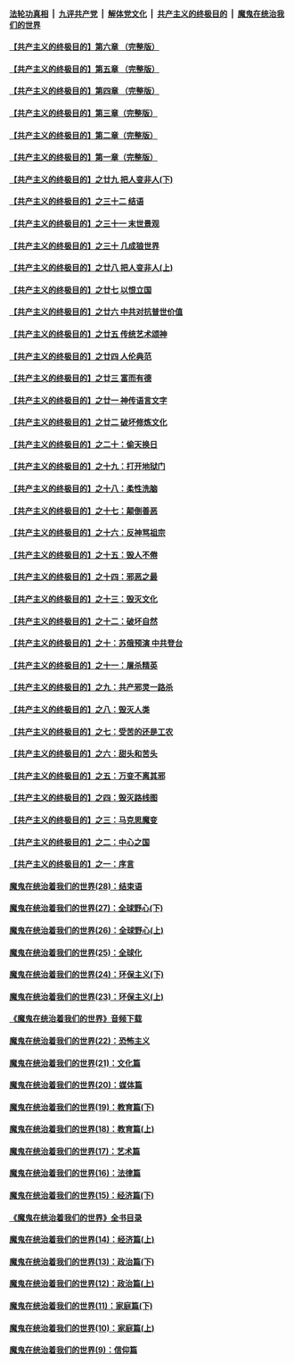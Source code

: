 

####  [法轮功真相](../../../../basic/blob/master/README.md?t=06240402) &nbsp;|&nbsp; [九评共产党](../../../../9ping.md/blob/master/README.md?t=06240402) &nbsp;|&nbsp; [解体党文化](../../../../jtdwh.md/blob/master/README.md?t=06240402)  &nbsp;|&nbsp; [共产主义的终极目的](../../../../gczydzjmd.md/blob/master/README.md?t=06240402) &nbsp;|&nbsp; [魔鬼在统治我们的世界](../../../../mgztzwmdsj.md/blob/master/README.md?t=06240402) 

#### [【共产主义的终极目的】第六章 （完整版）](../pages/nsc422/n11428913.md?t=06240402) 

#### [【共产主义的终极目的】第五章 （完整版）](../pages/nsc422/n11428912.md?t=06240402) 

#### [【共产主义的终极目的】第四章 （完整版）](../pages/nsc422/n11428907.md?t=06240402) 

#### [【共产主义的终极目的】第三章（完整版）](../pages/nsc422/n11428848.md?t=06240402) 

#### [【共产主义的终极目的】第二章（完整版）](../pages/nsc422/n11428831.md?t=06240402) 

#### [【共产主义的终极目的】第一章（完整版）](../pages/nsc422/n11417651.md?t=06240402) 

#### [【共产主义的终极目的】之廿九 把人变非人(下)](../pages/nsc422/n11344140.md?t=06240402) 

#### [【共产主义的终极目的】之三十二 结语](../pages/nsc422/n11360535.md?t=06240402) 

#### [【共产主义的终极目的】之三十一 末世景观](../pages/nsc422/n11351129.md?t=06240402) 

#### [【共产主义的终极目的】之三十 几成狼世界](../pages/nsc422/n11348280.md?t=06240402) 

#### [【共产主义的终极目的】之廿八 把人变非人(上)](../pages/nsc422/n11340492.md?t=06240402) 

#### [【共产主义的终极目的】之廿七 以恨立国](../pages/nsc422/n11336944.md?t=06240402) 

#### [【共产主义的终极目的】之廿六 中共对抗普世价值](../pages/nsc422/n11324785.md?t=06240402) 

#### [【共产主义的终极目的】之廿五 传统艺术颂神](../pages/nsc422/n11296396.md?t=06240402) 

#### [【共产主义的终极目的】之廿四 人伦典范](../pages/nsc422/n11296397.md?t=06240402) 

#### [【共产主义的终极目的】之廿三 富而有德](../pages/nsc422/n11283598.md?t=06240402) 

#### [【共产主义的终极目的】之廿一 神传语言文字](../pages/nsc422/n11263265.md?t=06240402) 

#### [【共产主义的终极目的】之廿二 破坏修炼文化](../pages/nsc422/n11245728.md?t=06240402) 

#### [【共产主义的终极目的】之二十：偷天换日](../pages/nsc422/n11238846.md?t=06240402) 

#### [【共产主义的终极目的】之十九：打开地狱门](../pages/nsc422/n11206376.md?t=06240402) 

#### [【共产主义的终极目的】之十八：柔性洗脑](../pages/nsc422/n11199994.md?t=06240402) 

#### [【共产主义的终极目的】之十七：颠倒善恶](../pages/nsc422/n11179782.md?t=06240402) 

#### [【共产主义的终极目的】之十六：反神骂祖宗](../pages/nsc422/n11166798.md?t=06240402) 

#### [【共产主义的终极目的】之十五：毁人不倦](../pages/nsc422/n11166792.md?t=06240402) 

#### [【共产主义的终极目的】之十四：邪恶之最](../pages/nsc422/n11150249.md?t=06240402) 

#### [【共产主义的终极目的】之十三：毁灭文化](../pages/nsc422/n11135227.md?t=06240402) 

#### [【共产主义的终极目的】之十二：破坏自然](../pages/nsc422/n11135214.md?t=06240402) 

#### [【共产主义的终极目的】之十：苏俄预演 中共登台](../pages/nsc422/n11118424.md?t=06240402) 

#### [【共产主义的终极目的】之十一：屠杀精英](../pages/nsc422/n11118442.md?t=06240402) 

#### [【共产主义的终极目的】之九：共产邪灵一路杀](../pages/nsc422/n11114139.md?t=06240402) 

#### [【共产主义的终极目的】之八：毁灭人类](../pages/nsc422/n11108503.md?t=06240402) 

#### [【共产主义的终极目的】之七：受苦的还是工农](../pages/nsc422/n11101809.md?t=06240402) 

#### [【共产主义的终极目的】之六：甜头和苦头](../pages/nsc422/n11096971.md?t=06240402) 

#### [【共产主义的终极目的】之五：万变不离其邪](../pages/nsc422/n11091285.md?t=06240402) 

#### [【共产主义的终极目的】之四：毁灭路线图](../pages/nsc422/n11086284.md?t=06240402) 

#### [【共产主义的终极目的】之三：马克思魔变](../pages/nsc422/n11061941.md?t=06240402) 

#### [【共产主义的终极目的】之二：中心之国](../pages/nsc422/n11047728.md?t=06240402) 

#### [【共产主义的终极目的】之一：序言](../pages/nsc422/n11086077.md?t=06240402) 

#### [魔鬼在统治着我们的世界(28)：结束语](../pages/nsc422/n10936246.md?t=06240402) 

#### [魔鬼在统治着我们的世界(27)：全球野心(下)](../pages/nsc422/n10928319.md?t=06240402) 

#### [魔鬼在统治着我们的世界(26)：全球野心(上)](../pages/nsc422/n10900318.md?t=06240402) 

#### [魔鬼在统治着我们的世界(25)：全球化](../pages/nsc422/n10788205.md?t=06240402) 

#### [魔鬼在统治着我们的世界(24)：环保主义(下)](../pages/nsc422/n10695307.md?t=06240402) 

#### [魔鬼在统治着我们的世界(23)：环保主义(上)](../pages/nsc422/n10688613.md?t=06240402) 

#### [《魔鬼在统治着我们的世界》音频下载](../pages/nsc422/n10635553.md?t=06240402) 

#### [魔鬼在统治着我们的世界(22)：恐怖主义](../pages/nsc422/n10614727.md?t=06240402) 

#### [魔鬼在统治着我们的世界(21)：文化篇](../pages/nsc422/n10597706.md?t=06240402) 

#### [魔鬼在统治着我们的世界(20)：媒体篇](../pages/nsc422/n10586579.md?t=06240402) 

#### [魔鬼在统治着我们的世界(19)：教育篇(下)](../pages/nsc422/n10564808.md?t=06240402) 

#### [魔鬼在统治着我们的世界(18)：教育篇(上)](../pages/nsc422/n10526970.md?t=06240402) 

#### [魔鬼在统治着我们的世界(17)：艺术篇](../pages/nsc422/n10499093.md?t=06240402) 

#### [魔鬼在统治着我们的世界(16)：法律篇](../pages/nsc422/n10485969.md?t=06240402) 

#### [魔鬼在统治着我们的世界(15)：经济篇(下)](../pages/nsc422/n10469975.md?t=06240402) 

#### [《魔鬼在统治着我们的世界》全书目录](../pages/nsc422/n10464261.md?t=06240402) 

#### [魔鬼在统治着我们的世界(14)：经济篇(上)](../pages/nsc422/n10457370.md?t=06240402) 

#### [魔鬼在统治着我们的世界(13)：政治篇(下)](../pages/nsc422/n10448270.md?t=06240402) 

#### [魔鬼在统治着我们的世界(12)：政治篇(上)](../pages/nsc422/n10444576.md?t=06240402) 

#### [魔鬼在统治着我们的世界(11)：家庭篇(下)](../pages/nsc422/n10440961.md?t=06240402) 

#### [魔鬼在统治着我们的世界(10)：家庭篇(上)](../pages/nsc422/n10435448.md?t=06240402) 

#### [魔鬼在统治着我们的世界(9)：信仰篇](../pages/nsc422/n10432159.md?t=06240402) 

